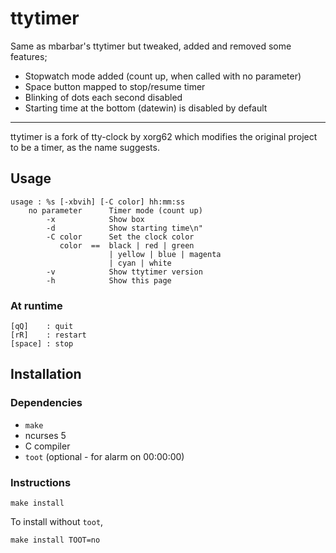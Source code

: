 # ttytimer

Same as mbarbar's ttytimer but tweaked, added and removed some features;

* Stopwatch mode added (count up, when called with no parameter)
* Space button mapped to stop/resume timer
* Blinking of dots each second disabled
* Starting time at the bottom (datewin) is disabled by default

---

ttytimer is a fork of tty-clock by xorg62 which modifies the
original project to be a timer, as the name suggests.

## Usage

```
usage : %s [-xbvih] [-C color] hh:mm:ss
    no parameter      Timer mode (count up)
        -x            Show box
        -d            Show starting time\n"
        -C color      Set the clock color
           color  ==  black | red | green
                      | yellow | blue | magenta
                      | cyan | white
        -v            Show ttytimer version
        -h            Show this page
```

### At runtime
```
[qQ]    : quit
[rR]    : restart
[space] : stop
```

## Installation

### Dependencies

* `make`
* ncurses 5
* C compiler
* `toot` (optional - for alarm on 00:00:00)

### Instructions

```
make install
```

To install without `toot`,

```
make install TOOT=no
```
